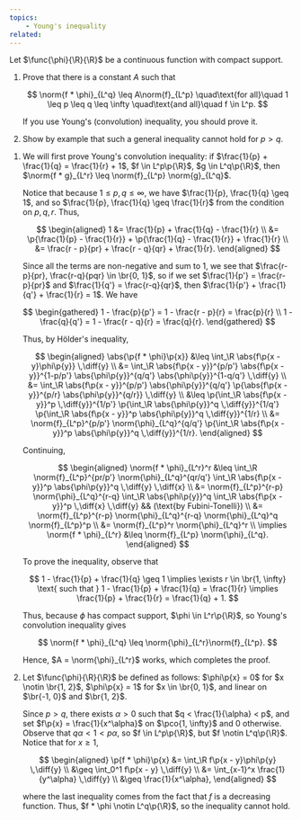 ```yaml
---
topics:
    - Young's inequality
related:
---
```


<problem>

Let $\func{\phi}{\R}{\R}$ be a continuous function with compact support.

1. Prove that there is a constant $A$ such that

    $$
    \norm{f * \phi}_{L^q} \leq A\norm{f}_{L^p}
    \quad\text{for all}\quad 1 \leq p \leq q \leq \infty
    \quad\text{and all}\quad f \in L^p.
    $$

    If you use Young's (convolution) inequality, you should prove it.

2. Show by example that such a general inequality cannot hold for $p > q$.

</problem>

<solution>

1. We will first prove Young's convolution inequality: if $\frac{1}{p} + \frac{1}{q} = \frac{1}{r} + 1$, $f \in L^p\p{\R}$, $g \in L^q\p{\R}$, then $\norm{f * g}_{L^r} \leq \norm{f}_{L^p} \norm{g}_{L^q}$.

    Notice that because $1 \leq p, q \leq \infty$, we have $\frac{1}{p}, \frac{1}{q} \geq 1$, and so $\frac{1}{p}, \frac{1}{q} \geq \frac{1}{r}$ from the condition on $p, q, r$. Thus,

    $$
    \begin{aligned}
        1
            &= \frac{1}{p} + \frac{1}{q} - \frac{1}{r} \\
            &= \p{\frac{1}{p} - \frac{1}{r}} + \p{\frac{1}{q} - \frac{1}{r}} + \frac{1}{r} \\
            &= \frac{r - p}{pr} + \frac{r - q}{qr} + \frac{1}{r}.
    \end{aligned}
    $$

    Since all the terms are non-negative and sum to $1$, we see that $\frac{r-p}{pr}, \frac{r-q}{pqr} \in \br{0, 1}$, so if we set $\frac{1}{p'} = \frac{r-p}{pr}$ and $\frac{1}{q'} = \frac{r-q}{qr}$, then $\frac{1}{p'} + \frac{1}{q'} + \frac{1}{r} = 1$. We have

    $$
    \begin{gathered}
       1 - \frac{p}{p'} = 1 - \frac{r - p}{r} = \frac{p}{r} \\
       1 - \frac{q}{q'} = 1 - \frac{r - q}{r} = \frac{q}{r}.
    \end{gathered}
    $$

    Thus, by Hölder's inequality,

    $$
    \begin{aligned}
        \abs{\p{f * \phi}\p{x}}
            &\leq \int_\R \abs{f\p{x - y}\phi\p{y}} \,\diff{y} \\
            &= \int_\R \abs{f\p{x - y}}^{p/p'} \abs{f\p{x - y}}^{1-p/p'} \abs{\phi\p{y}}^{q/q'} \abs{\phi\p{y}}^{1-q/q'} \,\diff{y} \\
            &= \int_\R \abs{f\p{x - y}}^{p/p'} \abs{\phi\p{y}}^{q/q'} \p{\abs{f\p{x - y}}^{p/r} \abs{\phi\p{y}}^{q/r}} \,\diff{y} \\
            &\leq \p{\int_\R \abs{f\p{x - y}}^p \,\diff{y}}^{1/p'} \p{\int_\R \abs{\phi\p{y}}^q \,\diff{y}}^{1/q'} \p{\int_\R \abs{f\p{x - y}}^p \abs{\phi\p{y}}^q \,\diff{y}}^{1/r} \\
            &= \norm{f}_{L^p}^{p/p'} \norm{\phi}_{L^q}^{q/q'} \p{\int_\R \abs{f\p{x - y}}^p \abs{\phi\p{y}}^q \,\diff{y}}^{1/r}.
    \end{aligned}
    $$

    Continuing,

    $$
    \begin{aligned}
        \norm{f * \phi}_{L^r}^r
            &\leq \int_\R \norm{f}_{L^p}^{pr/p'} \norm{\phi}_{L^q}^{qr/q'} \int_\R \abs{f\p{x - y}}^p \abs{\phi\p{y}}^q \,\diff{y} \,\diff{x} \\
            &= \norm{f}_{L^p}^{r-p} \norm{\phi}_{L^q}^{r-q} \int_\R \abs{\phi\p{y}}^q \int_\R \abs{f\p{x - y}}^p \,\diff{x} \,\diff{y}
                && (\text{by Fubini-Tonelli}) \\
            &= \norm{f}_{L^p}^{r-p} \norm{\phi}_{L^q}^{r-q} \norm{\phi}_{L^q}^q \norm{f}_{L^p}^p \\
            &= \norm{f}_{L^p}^r \norm{\phi}_{L^q}^r \\
        \implies
        \norm{f * \phi}_{L^r}
            &\leq \norm{f}_{L^p} \norm{\phi}_{L^q}.
    \end{aligned}
    $$

    To prove the inequality, observe that

    $$
    1 - \frac{1}{p} + \frac{1}{q} \geq 1
    \implies \exists r \in \br{1, \infty} \text{ such that } 1 - \frac{1}{p} + \frac{1}{q} = \frac{1}{r}
    \implies \frac{1}{p} + \frac{1}{r} = \frac{1}{q} + 1.
    $$

    Thus, because $\phi$ has compact support, $\phi \in L^r\p{\R}$, so Young's convolution inequality gives

    $$
    \norm{f * \phi}_{L^q}
        \leq \norm{\phi}_{L^r}\norm{f}_{L^p}.
    $$

    Hence, $A = \norm{\phi}_{L^r}$ works, which completes the proof.

2. Let $\func{\phi}{\R}{\R}$ be defined as follows: $\phi\p{x} = 0$ for $x \notin \br{1, 2}$, $\phi\p{x} = 1$ for $x \in \br{0, 1}$, and linear on $\br{-1, 0}$ and $\br{1, 2}$.

    Since $p > q$, there exists $\alpha > 0$ such that $q < \frac{1}{\alpha} < p$, and set $f\p{x} = \frac{1}{x^\alpha}$ on $\pco{1, \infty}$ and $0$ otherwise. Observe that $q\alpha < 1 < p\alpha$, so $f \in L^p\p{\R}$, but $f \notin L^q\p{\R}$. Notice that for $x \geq 1$,

    $$
    \begin{aligned}
       \p{f * \phi}\p{x}
           &= \int_\R f\p{x - y}\phi\p{y} \,\diff{y} \\
           &\geq \int_0^1 f\p{x - y} \,\diff{y} \\
           &= \int_{x-1}^x \frac{1}{y^\alpha} \,\diff{y} \\
           &\geq \frac{1}{x^\alpha},
    \end{aligned}
    $$

    where the last inequality comes from the fact that $f$ is a decreasing function. Thus, $f * \phi \notin L^q\p{\R}$, so the inequality cannot hold.

</solution>
